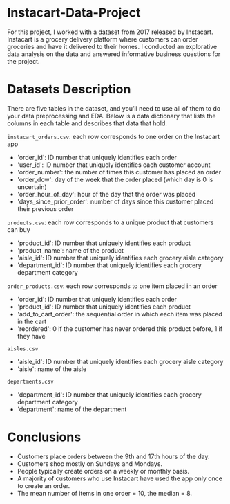 # Instacart-Data-Project
For this project, I worked with a dataset from 2017 released by Instacart. Instacart is a grocery delivery platform where customers can order groceries and have it delivered to their homes. I conducted an explorative data analysis on the data and answered informative business questions for the project.

# Datasets Description
There are five tables in the dataset, and you’ll need to use all of them to do your data preprocessing and EDA. Below is a data dictionary that lists the columns in each table and describes that data that hold.

`instacart_orders.csv`: each row corresponds to one order on the Instacart app
- 'order_id': ID number that uniquely identifies each order
- 'user_id': ID number that uniquely identifies each customer account
- 'order_number': the number of times this customer has placed an order
- 'order_dow': day of the week that the order placed (which day is 0 is uncertain)
- 'order_hour_of_day': hour of the day that the order was placed
- 'days_since_prior_order': number of days since this customer placed their previous order
  
`products.csv`: each row corresponds to a unique product that customers can buy
- 'product_id': ID number that uniquely identifies each product
- 'product_name': name of the product
- 'aisle_id': ID number that uniquely identifies each grocery aisle category
- 'department_id': ID number that uniquely identifies each grocery department category
  
`order_products.csv`: each row corresponds to one item placed in an order
- 'order_id': ID number that uniquely identifies each order
- 'product_id': ID number that uniquely identifies each product
- 'add_to_cart_order': the sequential order in which each item was placed in the cart
- 'reordered': 0 if the customer has never ordered this product before, 1 if they have
  
`aisles.csv`
- 'aisle_id': ID number that uniquely identifies each grocery aisle category
- 'aisle': name of the aisle
  
`departments.csv`
- 'department_id': ID number that uniquely identifies each grocery department category
- 'department': name of the department

# Conclusions

- Customers place orders between the 9th and 17th hours of the day.
- Customers shop mostly on Sundays and Mondays.
- People typically create orders on a weekly or monthly basis.
- A majority of customers who use Instacart have used the app only once to create an order.
- The mean number of items in one order = 10, the median = 8.

